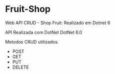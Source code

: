 # Fruit-Shop
Web API CRUD - Shop Fruit: Realizado em Dotnet 6

API Realizada com DotNet DotNet 6.0

Metodos CRUD utilizados.

- POST
- GET
- PUT
- DELETE
